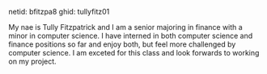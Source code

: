 netid: bfitzpa8
ghid:  tullyfitz01

My nae is Tully Fitzpatrick and I am a senior majoring in finance with a minor in computer science. I have interned in both computer science and finance positions so far and enjoy both, but feel more challenged by computer science. I am exceted for this class and look forwards to working on my project.
